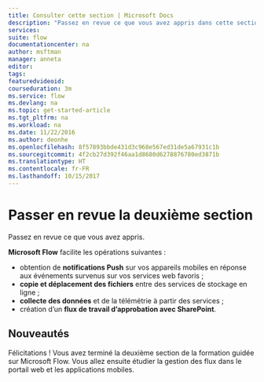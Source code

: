 ```yaml
---
title: Consulter cette section | Microsoft Docs
description: "Passez en revue ce que vous avez appris dans cette section de la formation guidée sur Microsoft Flow."
services: 
suite: flow
documentationcenter: na
author: msftman
manager: anneta
editor: 
tags: 
featuredvideoid: 
courseduration: 3m
ms.service: flow
ms.devlang: na
ms.topic: get-started-article
ms.tgt_pltfrm: na
ms.workload: na
ms.date: 11/22/2016
ms.author: deonhe
ms.openlocfilehash: 8f57893bbde431d3c968e567ed31de5a67931c1b
ms.sourcegitcommit: 4f2cb27d392f46aa1d8680d6278876780ed3871b
ms.translationtype: HT
ms.contentlocale: fr-FR
ms.lasthandoff: 10/15/2017
---
```

# <a name="review-the-second-section"></a>Passer en revue la deuxième section
Passez en revue ce que vous avez appris.

**Microsoft Flow** facilite les opérations suivantes :

* obtention de **notifications Push** sur vos appareils mobiles en réponse aux événements survenus sur vos services web favoris ;
* **copie et déplacement des fichiers** entre des services de stockage en ligne ;
* **collecte des données** et de la télémétrie à partir des services ;
* création d’un **flux de travail d’approbation avec SharePoint**.

## <a name="whats-next"></a>Nouveautés
Félicitations ! Vous avez terminé la deuxième section de la formation guidée sur Microsoft Flow. Vous allez ensuite étudier la gestion des flux dans le portail web et les applications mobiles.

